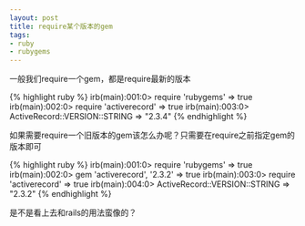 ```yaml
---
layout: post
title: require某个版本的gem
tags:
- ruby
- rubygems
---
```

一般我们require一个gem，都是require最新的版本

{% highlight ruby %}
irb(main):001:0> require 'rubygems'
=> true
irb(main):002:0> require 'activerecord'
=> true
irb(main):003:0> ActiveRecord::VERSION::STRING
=> "2.3.4"
{% endhighlight %}

如果需要require一个旧版本的gem该怎么办呢？只需要在require之前指定gem的版本即可

{% highlight ruby %}
irb(main):001:0> require 'rubygems'
=> true
irb(main):002:0> gem 'activerecord', '2.3.2'
=> true
irb(main):003:0> require 'activerecord'
=> true
irb(main):004:0> ActiveRecord::VERSION::STRING
=> "2.3.2"
{% endhighlight %}

是不是看上去和rails的用法蛮像的？

